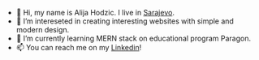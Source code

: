 - 👋 Hi, my name is Alija Hodzic. I live in <a href="https://en.wikipedia.org/wiki/Sarajevo" target="_blank">Sarajevo<a>.
- 👀 I’m intereseted in creating interesting websites with simple and modern design.
- 🌱 I’m currently learning MERN stack on educational program Paragon.
- 📫 You can reach me on my <a href="https://linkedin.com/in/alija-hodzic" target="_blank">Linkedin<a>!

<!--
alhos96/alhos96 is a ✨ special ✨ repository because its `README.md` (this file) appears on your GitHub profile.
You can click the Preview link to take a look at your changes.
--->
